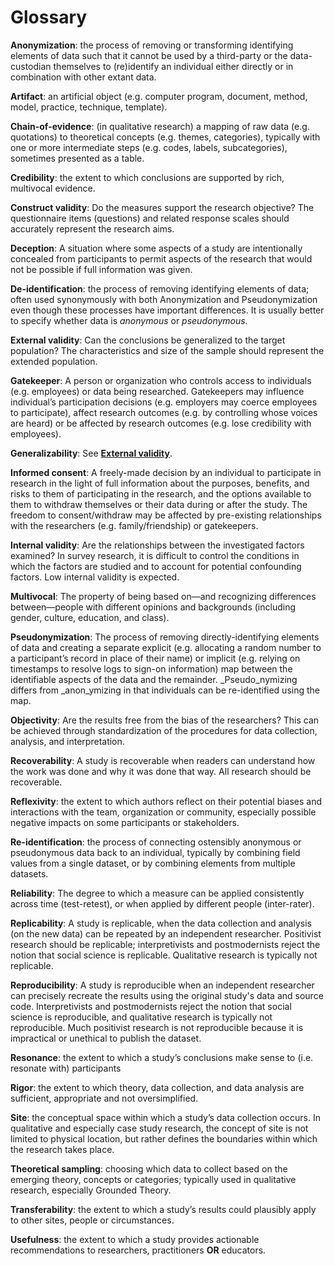 # Glossary

<a id="anonymization">**Anonymization**</a>: the process of removing or transforming identifying elements of data such that it cannot be used by a third-party or the data-custodian themselves to (re)identify an individual either directly or in combination with other extant data.

<a id="artifact">**Artifact**</a>: an artificial object (e.g. computer program, document, method, model, practice, technique, template).

<a id="chain-of-evidence">**Chain-of-evidence**</a>: (in qualitative research) a mapping of raw data (e.g. quotations) to theoretical concepts (e.g. themes, categories), typically with one or more intermediate steps (e.g. codes, labels, subcategories), sometimes presented as a table.

<a id="credibility">**Credibility**</a>: the extent to which conclusions are supported by rich, multivocal evidence.

<a id="construct-validity">**Construct validity**</a>: Do the measures support the research objective? The questionnaire items (questions) and related response scales should accurately represent the research aims.

<a id="de-identification">**Deception**</a>: A situation where some aspects of a study are intentionally concealed from participants to permit aspects of the research that would not be possible if full information was given.

<a id="de-identification">**De-identification**</a>: the process of removing identifying elements of data; often used synonymously with both Anonymization and Pseudonymization even though these processes have important differences. It is usually better to specify whether data is _anonymous_ or _pseudonymous._

<a id="external-validity">**External validity**</a>: Can the conclusions be generalized to the target population? The characteristics and size of the sample should represent the extended population.

<a id="gatekeeper">**Gatekeeper**</a>: A person or organization who controls access to individuals (e.g. employees) or data being researched. Gatekeepers may influence individual’s participation decisions (e.g. employers may coerce employees to participate), affect research outcomes (e.g. by controlling whose voices are heard) or be affected by research outcomes (e.g. lose credibility with employees).

<a id="generalizability">**Generalizability**</a>: See **[External validity](#external-validity)**.

<a id="informed-consent">**Informed consent**</a>: A freely-made decision by an individual to participate in research in the light of full information about the purposes, benefits, and risks to them of participating in the research, and the options available to them to withdraw themselves or their data during or after the study. The freedom to consent/withdraw may be affected by pre-existing relationships with the researchers (e.g. family/friendship) or gatekeepers.

<a id="internal-validity">**Internal validity**</a>: Are the relationships between the investigated factors examined? In survey research, it is difficult to control the conditions in which the factors are studied and to account for potential confounding factors. Low internal validity is expected.

<a id="multivocal">**Multivocal**</a>: The property of being based on—and recognizing differences between—people with different opinions and backgrounds (including gender, culture, education, and class).

<a id="pseudonymization">**Pseudonymization**</a>: The process of removing directly-identifying elements of data and creating a separate explicit (e.g. allocating a random number to a participant’s record in place of their name) or implicit (e.g. relying on timestamps to resolve logs to sign-on information) map between the identifiable aspects of the data and the remainder. _Pseudo_nymizing differs from _anon_ymizing in that individuals can be re-identified using the map.

<a id="objectivity">**Objectivity**</a>: Are the results free from the bias of the researchers? This can be achieved through standardization of the procedures for data collection, analysis, and interpretation.

<a id="recoverability">**Recoverability**</a>: A study is recoverable when readers can understand how the work was done and why it was done that way. All research should be recoverable.

<a id="reflexivity">**Reflexivity**: the extent to which authors reflect on their potential biases and interactions with the team, organization or community, especially possible negative impacts on some participants or stakeholders.

<a id="re-identification">**Re-identification**</a>: the process of connecting ostensibly anonymous or pseudonymous data back to an individual, typically by combining field values from a single dataset, or by combining elements from multiple datasets.

<a id="reliability">**Reliability**</a>: The degree to which a measure can be applied consistently across time (test-retest), or when applied by different people (inter-rater).

<a id="replicability">**Replicability**</a>: A study is replicable, when the data collection and analysis (on the new data) can be repeated by an independent researcher. Positivist research should be replicable; interpretivists and postmodernists reject the notion that social science is replicable. Qualitative research is typically not replicable.

<a id="reproducibility">**Reproducibility**</a>: A study is reproducible when an independent researcher can precisely recreate the results using the original study's data and source code. Interpretivists and postmodernists reject the notion that social science is reproducible, and qualitative research is typically not reproducible. Much positivist research is not reproducible because it is impractical or unethical to publish the dataset.

<a id="resonance">**Resonance**</a>: the extent to which a study’s conclusions make sense to (i.e. resonate with) participants

<a id="rigor">**Rigor**</a>: the extent to which theory, data collection, and data analysis are sufficient, appropriate and not oversimplified.

<a id="Site">**Site**</a>: the conceptual space within which a study’s data collection occurs. In qualitative and especially case study research, the concept of site is not limited to physical location, but rather defines the boundaries within which the research takes place.

<a id="theoretical-sampling">**Theoretical sampling**</a>: choosing which data to collect based on the emerging theory, concepts or categories; typically used in qualitative research, especially Grounded Theory.

<a id="transferability">**Transferability**</a>: the extent to which a study’s results could plausibly apply to other sites, people or circumstances.

<a id="usefulness">**Usefulness**</a>: the extent to which a study provides actionable recommendations to researchers, practitioners **OR** educators.
